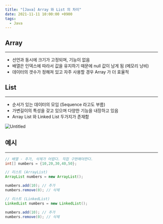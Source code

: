 ```yaml
---
title: "[Java] Array 와 List 의 차이"
date: 2021-11-11 10:00:00 +0900
tags:
  - Java
---
```

## Array
---
- 선언과 동시에 크기가 고정되며, 기능이 없음
- 배열은 인덱스에 따라서 값을 유지하기 때문에 null 값이 남게 됨 (메모리 낭비)
- 데이터의 갯수가 정해져 있고 자주 사용할 경우 Array 가 더 효율적

## List
---
- 순서가 있는 데이터의 모임 (Sequence 라고도 부름)
- 가변길이의 특성을 갖고 있으며 다양한 기능을 내장하고 있음
- Array List 와 Linked List 두가지가 존재함

![Untitled](/assets/img/2021-11-11-array-and-list/arraylist-linkedlist.png)

## 예시
---
```java
// 배열 - 추가, 삭제가 어렵다. 직접 구현해야한다.
int[] numbers = {10,20,30,40,50};

// 리스트 (ArrayList)
ArrayList numbers = new ArrayList();

numbers.add(10); // 추가
numbers.remove(0); // 삭제

// 리스트 (LinkedList)
LinkedList numbers = new LinkedList();

numbers.add(10); // 추가
numbers.remove(0); // 삭제
```
